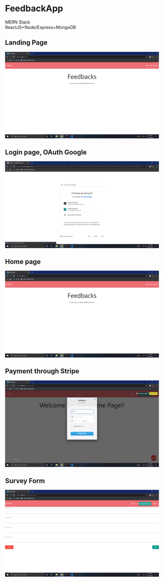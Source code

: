 # FeedbackApp
MERN Stack 
<br>
ReactJS+Node/Express+MongoDB


## Landing Page
![Alt text](https://github.com/shashkhr25/FeedbackApp/blob/master/screenshots/homePage.png)

## Login page, OAuth Google
![Alt text](https://github.com/shashkhr25/FeedbackApp/blob/master/screenshots/LoginPage.png)

## Home page
![Alt text](https://github.com/shashkhr25/FeedbackApp/blob/master/screenshots/homePage.png)

## Payment through Stripe
![Alt text](https://github.com/shashkhr25/FeedbackApp/blob/master/screenshots/Payment.png)

## Survey Form
![Alt text](https://github.com/shashkhr25/FeedbackApp/blob/master/screenshots/surveyForm.png)
